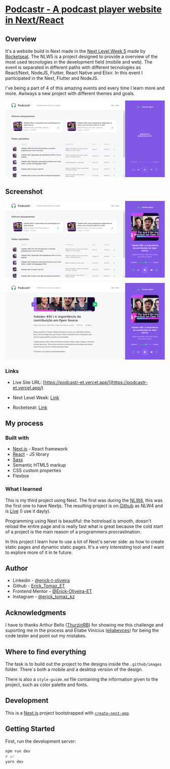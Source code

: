 # [Podcastr - A podcast player website in Next/React](https://podcastr-et.vercel.app/)

## Overview

It's a website build in Next made in the [Next Level Week 5](https://nextlevelweek.com/) made by [Rocketseat](https://rocketseat.com.br/). The NLW5 is a project designed to provide a overview of the most used tecnologies in the development field (mobile and web). The event is separated in different paths with different tecnologies as React/Next, NodeJS, Flutter, React Native and Elixir. In this event I participated in the Next, Flutter and NodeJS.

I've being a part of 4 of this amazing events and every time I learn more and more. Awlways a new project with different themes and goals.

![](./.github/homePage.png)

## Screenshot

![](./.github/homePagePlayerActive.png)

![](./.github/descriptionPage.png)

### Links

- Live Site URL: [https://podcastr-et.vercel.app/](https://podcastr-et.vercel.app/)

- Next Level Week: [Link](https://nextlevelweek.com/)

- Rocketseat: [Link](https://rocketseat.com.br/)

## My process

### Built with

- [Next.js](https://nextjs.org/) - React framework
- [React](https://reactjs.org/) - JS library
- [Sass](https://sass-lang.com/)
- Semantic HTML5 markup
- CSS custom properties
- Flexbox

### What I learned

This is my third project using Next. The first was during the [NLW4](http://movit-et.vercel.app/), this was the first one to have Nextjs. The resulting project is on [Github](https://github.com/Erick-Oliveira-ET/NLW4/tree/main/frontend-next) as NLW4 and is [Live](https://movit-et.vercel.app/) (I use it dayly).

Programming using Next is beautiful: the hotreload is smooth, doesn't reload the entire page and is really fast what is great because the cold start of a project is the main reason of a programmers procrastination.

In this project I learn how to use a lot of Next's server side: as how to create static pages and dynamic static pages. It's a very interesting tool and I want to explore more of it in te future.

## Author

- Linkedin - [@erick-t-oliveira](https://www.linkedin.com/in/erick-t-oliveira/)
- Github - [Erick_Tomaz_ET](https://github.com/Erick-Oliveira-ET)
- Frontend Mentor - [@Erick-Oliveira-ET](https://www.frontendmentor.io/profile/Erick-Oliveira-ET)
- Instagram - [@erick_tomaz_kz](https://www.instagram.com/erick_tomaz_kz/)

## Acknowledgments

I have to thanks Arthur Bello ([ThurzinRB](https://github.com/ThurzinRB)) for showing me this challenge and suporting me in the process and Eliabe Vinicius ([eliabevces](https://github.com/eliabevces)) for being the code tester and point out my mistakes.

## Where to find everything

The task is to build out the project to the designs inside the `.github/images` folder. There`s both a mobile and a desktop version of the design.

There is also a `style-guide.md` file containing the information given to the project, such as color palette and fonts.

## Development

This is a [Next.js](https://nextjs.org/) project bootstrapped with [`create-next-app`](https://github.com/vercel/next.js/tree/canary/packages/create-next-app).

## Getting Started

First, run the development server:

```bash
npm run dev
# or
yarn dev
```
